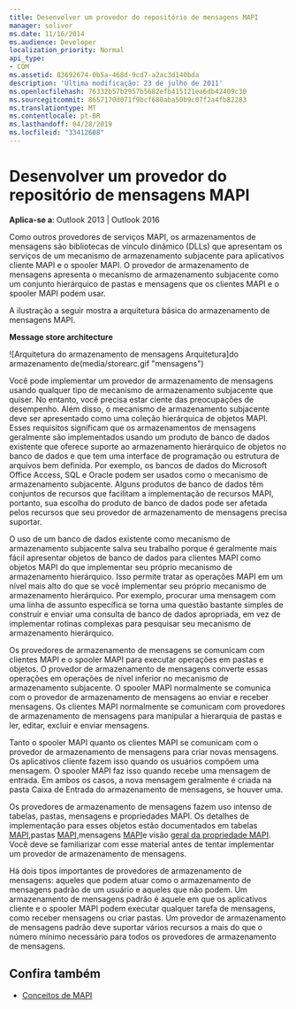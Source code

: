 ```yaml
---
title: Desenvolver um provedor do repositório de mensagens MAPI
manager: soliver
ms.date: 11/16/2014
ms.audience: Developer
localization_priority: Normal
api_type:
- COM
ms.assetid: 83692674-0b5a-468d-9cd7-a2ac3d140bda
description: 'Última modificação: 23 de julho de 2011'
ms.openlocfilehash: 76332b57b2957b5682efb415121ea6db42409c30
ms.sourcegitcommit: 8657170d071f9bcf680aba50b9c07f2a4fb82283
ms.translationtype: MT
ms.contentlocale: pt-BR
ms.lasthandoff: 04/28/2019
ms.locfileid: "33412608"
---
```

# <a name="developing-a-mapi-message-store-provider"></a>Desenvolver um provedor do repositório de mensagens MAPI
  
**Aplica-se a**: Outlook 2013 | Outlook 2016 
  
Como outros provedores de serviços MAPI, os armazenamentos de mensagens são bibliotecas de vínculo dinâmico (DLLs) que apresentam os serviços de um mecanismo de armazenamento subjacente para aplicativos cliente MAPI e o spooler MAPI. O provedor de armazenamento de mensagens apresenta o mecanismo de armazenamento subjacente como um conjunto hierárquico de pastas e mensagens que os clientes MAPI e o spooler MAPI podem usar.
  
A ilustração a seguir mostra a arquitetura básica do armazenamento de mensagens MAPI.
  
**Message store architecture**
  
![Arquitetura do armazenamento de mensagens Arquitetura]do armazenamento de(media/storearc.gif "mensagens")
  
Você pode implementar um provedor de armazenamento de mensagens usando qualquer tipo de mecanismo de armazenamento subjacente que quiser. No entanto, você precisa estar ciente das preocupações de desempenho. Além disso, o mecanismo de armazenamento subjacente deve ser apresentado como uma coleção hierárquica de objetos MAPI. Esses requisitos significam que os armazenamentos de mensagens geralmente são implementados usando um produto de banco de dados existente que oferece suporte ao armazenamento hierárquico de objetos no banco de dados e que tem uma interface de programação ou estrutura de arquivos bem definida. Por exemplo, os bancos de dados do Microsoft Office Access, SQL e Oracle podem ser usados como o mecanismo de armazenamento subjacente. Alguns produtos de banco de dados têm conjuntos de recursos que facilitam a implementação de recursos MAPI, portanto, sua escolha do produto de banco de dados pode ser afetada pelos recursos que seu provedor de armazenamento de mensagens precisa suportar.
  
O uso de um banco de dados existente como mecanismo de armazenamento subjacente salva seu trabalho porque é geralmente mais fácil apresentar objetos de banco de dados para clientes MAPI como objetos MAPI do que implementar seu próprio mecanismo de armazenamento hierárquico. Isso permite tratar as operações MAPI em um nível mais alto do que se você implementar seu próprio mecanismo de armazenamento hierárquico. Por exemplo, procurar uma mensagem com uma linha de assunto específica se torna uma questão bastante simples de construir e enviar uma consulta de banco de dados apropriada, em vez de implementar rotinas complexas para pesquisar seu mecanismo de armazenamento hierárquico.
  
Os provedores de armazenamento de mensagens se comunicam com clientes MAPI e o spooler MAPI para executar operações em pastas e objetos. O provedor de armazenamento de mensagens converte essas operações em operações de nível inferior no mecanismo de armazenamento subjacente. O spooler MAPI normalmente se comunica com o provedor de armazenamento de mensagens ao enviar e receber mensagens. Os clientes MAPI normalmente se comunicam com provedores de armazenamento de mensagens para manipular a hierarquia de pastas e ler, editar, excluir e enviar mensagens.
  
Tanto o spooler MAPI quanto os clientes MAPI se comunicam com o provedor de armazenamento de mensagens para criar novas mensagens. Os aplicativos cliente fazem isso quando os usuários compõem uma mensagem. O spooler MAPI faz isso quando recebe uma mensagem de entrada. Em ambos os casos, a nova mensagem geralmente é criada na pasta Caixa de Entrada do armazenamento de mensagens, se houver uma.
  
Os provedores de armazenamento de mensagens fazem uso intenso de tabelas, pastas, mensagens e propriedades MAPI. Os detalhes de implementação para esses objetos estão documentados em tabelas [MAPI,](mapi-tables.md)pastas [MAPI,](mapi-folders.md)mensagens [MAPI](mapi-messages.md)e visão [geral da propriedade MAPI](mapi-property-overview.md). Você deve se familiarizar com esse material antes de tentar implementar um provedor de armazenamento de mensagens.
  
Há dois tipos importantes de provedores de armazenamento de mensagens: aqueles que podem atuar como o armazenamento de mensagens padrão de um usuário e aqueles que não podem. Um armazenamento de mensagens padrão é aquele em que os aplicativos cliente e o spooler MAPI podem executar qualquer tarefa de mensagens, como receber mensagens ou criar pastas. Um provedor de armazenamento de mensagens padrão deve suportar vários recursos a mais do que o número mínimo necessário para todos os provedores de armazenamento de mensagens.
  
## <a name="see-also"></a>Confira também

- [Conceitos de MAPI](mapi-concepts.md)

